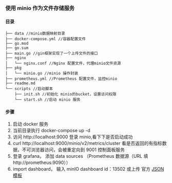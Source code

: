 ### 使用 minio 作为文件存储服务

#### 目录

```dir
├── data //minio数据映射目录
├── docker-compose.yml //容器配置文件
├── go.mod
├── go.sum
├── main.go //gin框架实现了一个上传文件的接口
├── nginx
│   └── nginx.conf //Nginx 配置文件，代理minio文件资源
├── pkg
│   └── minio.go //minio 操作封装
├── prometheus.yml //Prometheus 配置文件，监控minio
├── readme.md
└── scripts //启动脚本
    ├── init.sh //初始化 minio的bucket，设置访问权限
    └── start.sh //启动 minio 服务
```

#### 步骤

1. 启动 docker 服务
2. 当前目录执行 docker-compose up -d
3. 访问 http://localhost:9000 登录 minio,看下下是否启动成功
4. curl http://localhost:9000/minio/v2/metrics/cluster 看是否返回的有指标数据，不可浏览器访问，会被重定向到 9001 控制面板服务
5. 登录 grafana， 添加 data sources （Prometheus 数据源（URL 填 http://prometheus:9090））
6. import dashboard， 输入 minIO dashboard id：13502 或上传 官方 [JSON 模板](https://github.com/minio/minio/blob/master/docs/metrics/prometheus/grafana/minio-dashboard.json)
